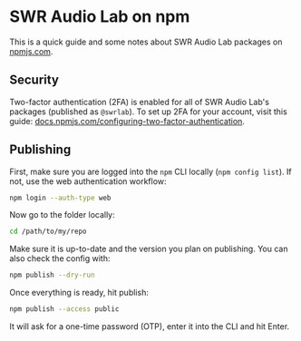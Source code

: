 # SWR Audio Lab on npm

This is a quick guide and some notes about SWR Audio Lab packages on [npmjs.com](https://www.npmjs.com/).

## Security

Two-factor authentication (2FA) is enabled for all of SWR Audio Lab's packages (published as `@swrlab`).
To set up 2FA for your account, visit this guide: [docs.npmjs.com/configuring-two-factor-authentication](https://docs.npmjs.com/configuring-two-factor-authentication).

## Publishing

First, make sure you are logged into the `npm` CLI locally (`npm config list`). If not, use the web authentication workflow:

```sh
npm login --auth-type web
```

Now go to the folder locally:

```sh
cd /path/to/my/repo
```

Make sure it is up-to-date and the version you plan on publishing. You can also check the config with:

```sh
npm publish --dry-run
```

Once everything is ready, hit publish:

```sh
npm publish --access public
```

It will ask for a one-time password (OTP), enter it into the CLI and hit Enter.
